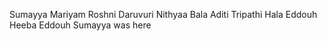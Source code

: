 Sumayya Mariyam
Roshni Daruvuri
Nithyaa Bala
Aditi Tripathi
Hala Eddouh
Heeba Eddouh
Sumayya was here
